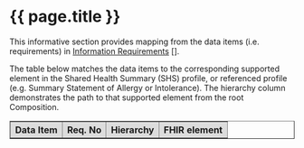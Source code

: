 # {{ page.title }}

This informative section provides mapping from the data items (i.e. requirements) in [Information Requirements](https://www.digitalhealth.gov.au/implementation-resources/clinical-documents/) [].

The table below matches the data items to the corresponding supported element in the Shared Health Summary (SHS) profile, or referenced profile (e.g. Summary Statement of Allergy or Intolerance). The hierarchy column demonstrates the path to that supported element from the root Composition. 

 <table border="1" cellpadding="1" valign="middle">
            <tbody>
                <tr bgcolor="#DCDCDC">
                    <th>Data Item</th>
                    <th>Req. No</th>
                    <th>Hierarchy</th>
                    <th>FHIR element</th>
                </tr>
            </tbody>
        </table>



